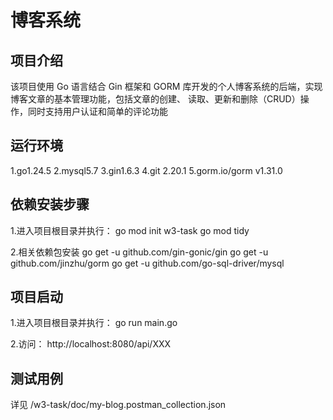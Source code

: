 # 博客系统

## 项目介绍
该项目使用 Go 语言结合 Gin 框架和 GORM 库开发的个人博客系统的后端，实现博客文章的基本管理功能，包括文章的创建、
读取、更新和删除（CRUD）操作，同时支持用户认证和简单的评论功能
 
## 运行环境
1.go1.24.5
2.mysql5.7
3.gin1.6.3
4.git 2.20.1
5.gorm.io/gorm v1.31.0

## 依赖安装步骤
1.进入项目根目录并执行：
go mod init w3-task
go mod tidy

2.相关依赖包安装
go get -u github.com/gin-gonic/gin
go get -u github.com/jinzhu/gorm
go get -u github.com/go-sql-driver/mysql

## 项目启动
1.进入项目根目录并执行：
go run main.go

2.访问：
http://localhost:8080/api/XXX

## 测试用例
详见 /w3-task/doc/my-blog.postman_collection.json

